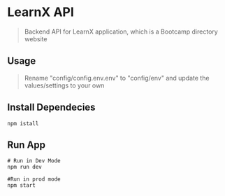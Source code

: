 # LearnX API

>Backend API for LearnX application, which is a Bootcamp directory website

## Usage

>Rename "config/config.env.env" to "config/env" and update the values/settings to your own

## Install Dependecies
```
npm istall
```
## Run App

```
# Run in Dev Mode
npm run dev

#Run in prod mode
npm start
```